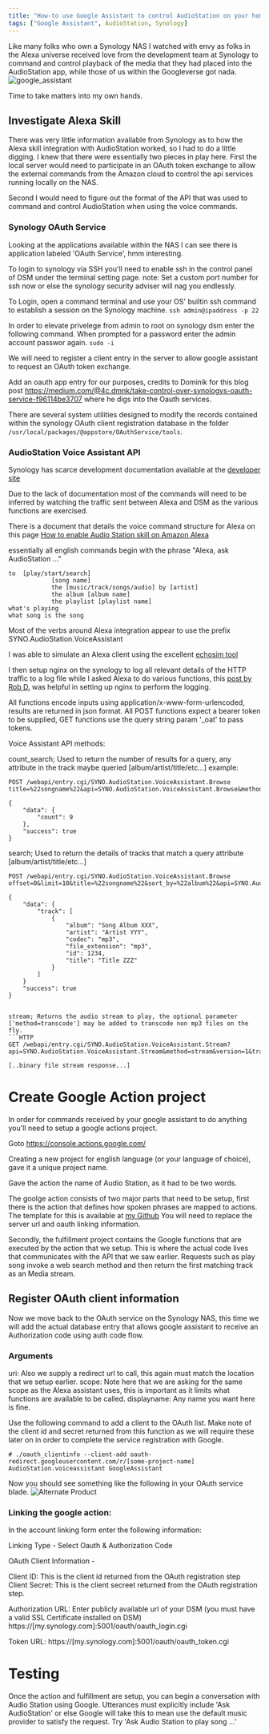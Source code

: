 ```yaml
---
title: "How-to use Google Assistant to control AudioStation on your home NAS"
tags: ["Google Assistant", AudioStation, Synology]
---
```


Like many folks who own a Synology NAS I watched with envy as folks in the Alexa universe received love from the development team at Synology to command and control playback of the media that they had placed into the AudioStation app, while those of us within the Googleverse got nada. ![google_assistant](/assets/images/2020/12/20/audiostation_command.webp)

Time to take matters into my own hands.

## Investigate Alexa Skill

There was very little information available from Synology as to how the Alexa skill integration with AudioStation worked, so I had to do a little digging. I knew that there were essentially two pieces in play here. First the local server would need to participate in an OAuth token exchange to allow the external commands from the Amazon cloud to control the api services running locally on the NAS.

Second I would need to figure out the format of the API that was used to command and control AudioStation when using the voice commands.


### Synology OAuth Service

Looking at the applications available within the NAS I can see there is application labeled 'OAuth Service', hmm interesting.

To login to synology via SSH you'll need to enable ssh in the control panel of DSM under the terminal setting page.
note: Set a custom port number for ssh now or else the synology security adviser will nag you endlessly.


To Login, open a command terminal and use your OS' builtin ssh command to establish a session on the Synology machine. `ssh admin@ipaddress -p 22`


In order to elevate privelege from admin to root on synology dsm enter the following command. When prompted for a password enter the admin account passwor again. `sudo -i`



We will need to register a client entry in the server to allow google assistant to request an OAuth token exchange.

Add an oauth app entry for our purposes, credits to Dominik for this blog post https://medium.com/@4c.dmnk/take-control-over-synologys-oauth-service-f96114be3707 where he digs into the Oauth services. 

There are several system utilities designed to modify the records contained within the synology OAuth client registration database in the folder `/usr/local/packages/@appstore/OAuthService/tools`.





### AudioStation Voice Assistant API

Synology has scarce development documentation available at the [developer site](https://www.synology.com/en-global/support/developer)

Due to the lack of documentation most of the commands will need to be inferred by watching the traffic sent between Alexa and DSM as the various functions  are exercised.

There is a document that details the voice command structure for Alexa on this page [How to enable Audio Station skill on Amazon Alexa](https://www.synology.com/en-global/knowledgebase/DSM/tutorial/Multimedia/How_to_enable_Audio_Station_skill_on_Amazon_Alexa)

essentially all english commands begin with the phrase "Alexa, ask AudioStation ..."
```
to	[play/start/search]
            [song name]
            the	[music/track/songs/audio] by [artist]
            the album [album name]
            the playlist [playlist name]
what's playing
what song is the song
```

Most of the verbs around Alexa integration appear to use the prefix SYNO.AudioStation.VoiceAssistant

I was able to simulate an Alexa client using the excellent [echosim tool](https://echosim.io/welcome)

I then setup nginx on the synology to log all relevant details of the HTTP traffic to a log file while I asked Alexa to do various functions, this [post by Rob D.](https://community.synology.com/enu/forum/14/post/124369) was helpful in setting up nginx to perform the logging.


All functions encode inputs using application/x-www-form-urlencoded, results are returned in json format. 
All POST functions expect a bearer token to be supplied, GET functions use the query string param '_oat' to pass tokens. 

Voice Assistant API methods:

count_search; Used to return the number of results for a query, any attribute in the track maybe queried [album/artist/title/etc...]
example:
```HTTP
POST /webapi/entry.cgi/SYNO.AudioStation.VoiceAssistant.Browse
title=%22songname%22&api=SYNO.AudioStation.VoiceAssistant.Browse&method=count_search&version=1

{
    "data": {
        "count": 9
    },
    "success": true
}
```

search; Used to return the details of tracks that match a query attribute [album/artist/title/etc...]
```HTTP
POST /webapi/entry.cgi/SYNO.AudioStation.VoiceAssistant.Browse
offset=0&limit=10&title=%22songname%22&sort_by=%22album%22&api=SYNO.AudioStation.VoiceAssistant.Browse&method=search&version=1

{
    "data": {
        "track": [
            {
                "album": "Song Album XXX",
                "artist": "Artist YYY",
                "codec": "mp3",
                "file_extension": "mp3",
                "id": 1234,
                "title": "Title ZZZ"
            }
        ]
    }
    "success": true
}


stream; Returns the audio stream to play, the optional parameter ['method=transcode'] may be added to transcode non mp3 files on the fly.
```HTTP
GET /webapi/entry.cgi/SYNO.AudioStation.VoiceAssistant.Stream?api=SYNO.AudioStation.VoiceAssistant.Stream&method=stream&version=1&track_id=1234&_oat=%22_bearer_token_here_%22

[..binary file stream response...]
```



# Create Google Action project

In order for commands received by your google assistant to do anything you'll need to setup a google actions project. 

Goto https://console.actions.google.com/ 

Creating a new project for english language (or your language of choice), gave it a unique project name.

Gave the action the name of Audio Station, as it had to be two words.

The goolge action consists of two major parts that need to be setup, first there is the action that defines how spoken phrases are mapped to actions. The template for this is available at [my Github](https://github.com/RaysceneNS/AudioStation-GoogleAssistant/Action/action.json) You will need to replace the server url and oauth linking information.

Secondly, the fulfillment project contains the Google functions that are executed by the action that we setup. This is where the actual code lives that communicates with the API that we saw earlier. Requests such as play song invoke a web search method and then return the first matching track as an Media stream.




## Register OAuth client information

Now we move back to the OAuth service on the Synology NAS, this time we will add the actual database entry that allows google assistant to receive an Authorization code using auth code flow.

### Arguments

uri: Also we supply a redirect url to call, this again must match the location that we setup earlier. 
scope: Note here that we are asking for the same scope as the Alexa assistant uses, this is important as it limits what functions are available to be called.
displayname: Any name you want here is fine.


Use the following command to add a client to the OAuth list. Make note of the client id and secret returned from this function as we will require these later on in order to complete the service registration with Google. 

```
# ./oauth_clientinfo --client-add oauth-redirect.googleusercontent.com/r/[some-project-name] AudioStation.voiceassistant GoogleAssistant 
```

Now you should see something like the following in your OAuth service blade.
![Alternate Product](/assets/images/2020/12/20/oauth_setup.webp)

### Linking the google action:

In the account linking form enter the following information:

Linking Type - Select Oauth & Authorization Code

OAuth Client Information - 

Client ID: This is the client id returned from the OAuth registration step
Client Secret: This is the client secreet returned from the OAuth registration step.


Authorization URL: Enter publicly available url of your DSM (you must have a valid SSL Certificate installed on DSM) https://[my.synology.com]:5001/oauth/oauth_login.cgi

Token URL: https://[my.synology.com]:5001/oauth/oauth_token.cgi

# Testing

Once the action and fulfillment are setup, you can begin a conversation with Audio Station using Google. Utterances must explicitly include 'Ask AudioStation' or else Google will take this to mean use the default music provider to satisfy the request. Try 'Ask Audio Station to play song ...'

